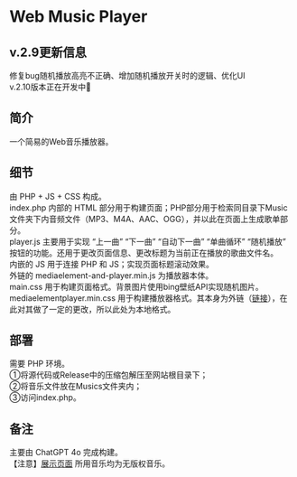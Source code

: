 # Web Music Player

## v.2.9更新信息

修复bug随机播放高亮不正确、增加随机播放开关时的逻辑、优化UI<br />
v.2.10版本正在开发中🥰<br />

## 简介

一个简易的Web音乐播放器。<br />

## 细节

由 PHP + JS + CSS 构成。<br />
index.php 内部的 HTML 部分用于构建页面；PHP部分用于检索同目录下Music文件夹下内音频文件（MP3、M4A、AAC、OGG），并以此在页面上生成歌单部分。<br />
player.js 主要用于实现 “上一曲” “下一曲” “自动下一曲” “单曲循环” “随机播放” 按钮的功能。还用于更改页面信息、更改标题为当前正在播放的歌曲文件名。<br />
内嵌的 JS 用于连接 PHP 和 JS；实现页面标题滚动效果。<br />
外链的 mediaelement-and-player.min.js 为播放器本体。<br />
main.css 用于构建页面格式。背景图片使用bing壁纸API实现随机图片。<br />
mediaelementplayer.min.css 用于构建播放器格式。其本身为外链（[链接](https://cdnjs.cloudflare.com/ajax/libs/mediaelement/4.2.16/mediaelementplayer.min.css )），在此对其做了一定的更改，所以此处为本地格式。<br />

## 部署

需要 PHP 环境。<br />
①将源代码或Release中的压缩包解压至网站根目录下；<br />
②将音乐文件放在Musics文件夹内；<br />
③访问index.php。<br />

## 备注

主要由 ChatGPT 4o 完成构建。<br />【注意】[展示页面](https://github_demo.litmustea.eu.org/web_music_player/index.php)  所用音乐均为无版权音乐。<br/>
